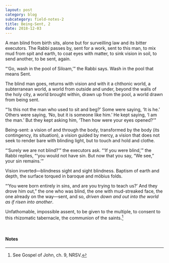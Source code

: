 ```yaml
---
layout: post
category: blog
subcategory: field-notes-2
title: Being-Sent, 2
date: 2018-12-03
---
```


A man blind from birth sits, alone but for surveilling law and its bitter executors. The Rabbi passes by, sent for a work, sent to this man, to mix mud from spit and earth, to coat eyes with matter, to sink vision in soil, to send another, to be sent, again.

“‘Go, wash in the pool of Siloam,’” the Rabbi says. Wash in the pool that means Sent.

The blind man goes, returns with vision and with it a chthonic world, a subterranean world, a world from outside and under, beyond the walls of the holy city, a world brought within, drawn up from the pool, a world drawn from being sent.

“‘Is this not the man who used to sit and beg?’ Some were saying, ‘It is he.’ Others were saying, ‘No, but it is someone like him.’ He kept saying, ‘I am the man.’ But they kept asking him, ‘Then how were your eyes opened?’”

Being-sent: a vision of and through the body, transformed by the body (its contingency, its situation), a vision guided by mercy, a vision that does not seek to render bare with blinding light, but to touch and hold and clothe.

“‘Surely we are not blind?’” the executors ask. “‘If you were blind,’” the Rabbi replies, “‘you would not have sin. But now that you say, “We see,” your sin remains.’”

Vision inverted—blindness sight and sight blindness. Baptism of earth and depth, the surface torqued in baroque and möbius folds.

“‘You were born entirely in sins, and are you trying to teach us?’ And they drove him out,” the one who was blind, the one with mud-streaked face, the one already on the way—sent, and so, *driven down and out into the world as if risen into another*.

Unfathomable, impossible assent, to be given to the multiple, to consent to this rhizomatic tabernacle, the communion of the saints.[^1]

<br>

#### Notes

[^1]: See Gospel of John, ch. 9, NRSV.
